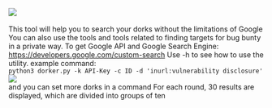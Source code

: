 <img style="max-width: 100px; max-height: 100px;" src="http://meentest.net/meentest.png"></br></br>
This tool will help you to search your dorks without the limitations of Google
You can also use the tools and tools related to finding targets for bug bunty in a private way.
To get Google API and Google Search Engine:</br>
https://developers.google.com/custom-search
Use -h to see how to use the utility.
example command:
</br>
```python3 dorker.py -k API-Key -c ID -d 'inurl:vulnerability disclosure'```
</br>
<img src="http://meentest.net/dorker2.gif"></br>
and you can set more dorks in a command
For each round, 30 results are displayed, which are divided into groups of ten
